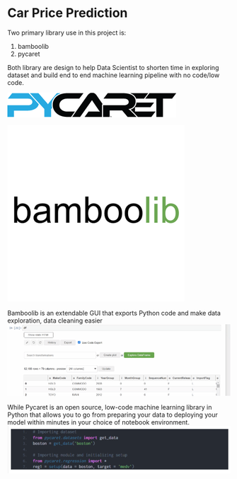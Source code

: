 # Car Price Prediction

Two primary library use in this project is:	
1. bamboolib
2. pycaret

Both library are design to help Data Scientist to shorten time in exploring dataset and build end to end machine learning pipeline with no code/low code.

![Alt text](https://github.com/jingxianho/Datium/blob/main/Pycaret.png?raw=true "Optional title")

![Alt text](https://github.com/jingxianho/Datium/blob/main/Bamboolib.png?raw=true "Optional title")

Bamboolib is an extendable GUI that exports Python code and make data exploration, data cleaning easier
![Alt text](https://github.com/jingxianho/Datium/blob/main/Bamboolib%20Gif.gif?raw=true "Optional title")

While Pycaret is an open source, low-code machine learning library in Python that allows you to go from preparing your data to deploying your model within minutes in your choice of notebook environment.
![Alt text](https://github.com/jingxianho/Datium/blob/main/Pycaret%20Sample.PNG?raw=true "Optional title")
